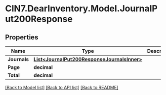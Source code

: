 # CIN7.DearInventory.Model.JournalPut200Response

## Properties

| Name         | Type                                                                                        | Description | Notes      |
| ------------ | ------------------------------------------------------------------------------------------- | ----------- | ---------- |
| **Journals** | [**List&lt;JournalPut200ResponseJournalsInner&gt;**](JournalPut200ResponseJournalsInner.md) |             | [optional] |
| **Page**     | **decimal**                                                                                 |             | [optional] |
| **Total**    | **decimal**                                                                                 |             | [optional] |

[[Back to Model list]](../README.md#documentation-for-models) [[Back to API list]](../README.md#documentation-for-api-endpoints) [[Back to README]](../README.md)
